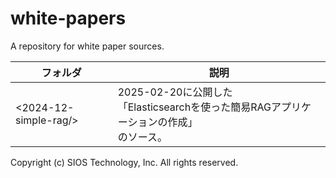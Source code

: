 # white-papers
A repository for white paper sources.


| フォルダ | 説明 |
|---|---|
| <2024-12-simple-rag/> | 2025-02-20に公開した<br>「Elasticsearchを使った簡易RAGアプリケーションの作成」<br>のソース。 |

Copyright (c) SIOS Technology, Inc. All rights reserved.
